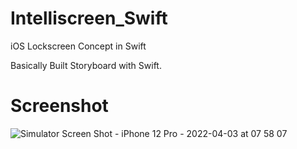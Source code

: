# Intelliscreen_Swift
iOS Lockscreen Concept in Swift

Basically Built Storyboard with Swift.

# Screenshot
![Simulator Screen Shot - iPhone 12 Pro - 2022-04-03 at 07 58 07](https://user-images.githubusercontent.com/32586236/161429228-1f192b8c-81b1-4efa-ab5c-c7c4f7e04841.png)
